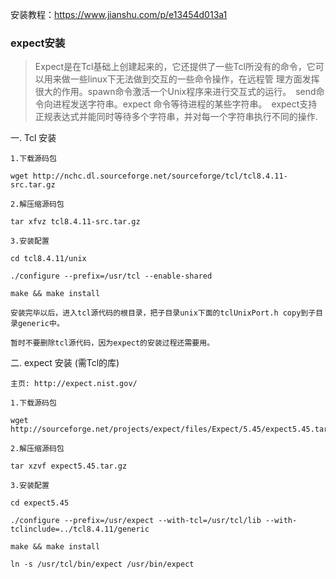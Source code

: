 安装教程：https://www.jianshu.com/p/e13454d013a1



### expect安装

> Expect是在Tcl基础上创建起来的，它还提供了一些Tcl所没有的命令，它可以用来做一些linux下无法做到交互的一些命令操作，在远程管 理方面发挥很大的作用。spawn命令激活一个Unix程序来进行交互式的运行。　send命令向进程发送字符串。expect 命令等待进程的某些字符串。　expect支持正规表达式并能同时等待多个字符串，并对每一个字符串执行不同的操作.



一. Tcl 安装

```
1.下载源码包

wget http://nchc.dl.sourceforge.net/sourceforge/tcl/tcl8.4.11-src.tar.gz

2.解压缩源码包

tar xfvz tcl8.4.11-src.tar.gz

3.安装配置

cd tcl8.4.11/unix

./configure --prefix=/usr/tcl --enable-shared

make && make install

安装完毕以后，进入tcl源代码的根目录，把子目录unix下面的tclUnixPort.h copy到子目录generic中。

暂时不要删除tcl源代码，因为expect的安装过程还需要用。
```

二. expect 安装 (需Tcl的库)

```
主页: http://expect.nist.gov/

1.下载源码包

wget http://sourceforge.net/projects/expect/files/Expect/5.45/expect5.45.tar.gz

2.解压缩源码包

tar xzvf expect5.45.tar.gz

3.安装配置

cd expect5.45

./configure --prefix=/usr/expect --with-tcl=/usr/tcl/lib --with-tclinclude=../tcl8.4.11/generic

make && make install

ln -s /usr/tcl/bin/expect /usr/bin/expect
```

 

 

 

 

 